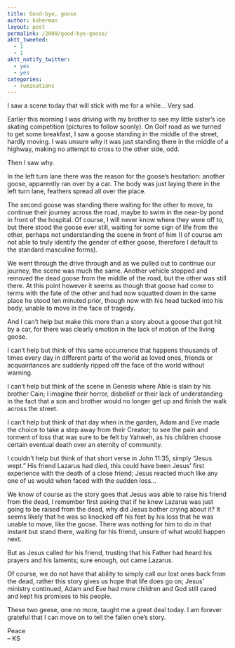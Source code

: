 ```yaml
---
title: Good-bye, goose
author: ksherman
layout: post
permalink: /2009/good-bye-goose/
aktt_tweeted:
  - 1
  - 1
aktt_notify_twitter:
  - yes
  - yes
categories:
  - ruminations
---
```

I saw a scene today that will stick with me for a while&#8230; Very sad.

Earlier this morning I was driving with my brother to see my little sister&#8217;s ice skating competition (pictures to follow soonly). On Golf road as we turned to get some breakfast, I saw a goose standing in the middle of the street, hardly moving. I was unsure why it was just standing there in the middle of a highway, making no attempt to cross to the other side, odd.

Then I saw why.

In the left turn lane there was the reason for the goose&#8217;s hesitation: another goose, apparently ran over by a car. The body was just laying there in the left turn lane, feathers spread all over the place.

The second goose was standing there waiting for the other to move, to continue their journey across the road, maybe to swim in the near-by pond in front of the hospital. Of course, I will never know where they were off to, but there stood the goose ever still, waiting for some sign of life from the other, perhaps not understanding the scene in front of him (I of course am not able to truly identify the gender of either goose, therefore I default to the standard masculine forms).

We went through the drive through and as we pulled out to continue our journey, the scene was much the same. Another vehicle stopped and removed the dead goose from the middle of the road, but the other was still there. At this point however it seems as though that goose had come to terms with the fate of the other and had now squatted down in the same place he stood ten minuted prior, though now with his head tucked into his body, unable to move in the face of tragedy.

And I can&#8217;t help but make this more than a story about a goose that got hit by a car, for there was clearly emotion in the lack of motion of the living goose.

I can&#8217;t help but think of this same occurrence that happens thousands of times every day in different parts of the world as loved ones, friends or acquaintances are suddenly ripped off the face of the world without warning.

I can&#8217;t help but think of the scene in Genesis where Able is slain by his brother Cain; I imagine their horror, disbelief or their lack of understanding in the fact that a son and brother would no longer get up and finish the walk across the street.

I can&#8217;t help but think of that day when in the garden, Adam and Eve made the choice to take a step away from their Creator; to see the pain and torment of loss that was sure to be felt by Yahweh, as his children choose certain eventual death over an eternity of community.

I couldn&#8217;t help but think of that short verse in John 11:35, simply &#8220;Jesus wept.&#8221; His friend Lazarus had died, this could have been Jesus&#8217; first experience with the death of a close friend; Jesus reacted much like any one of us would when faced with the sudden loss&#8230;

We know of course as the story goes that Jesus was able to raise his friend from the dead, I remember first asking that if he knew Lazarus was just going to be raised from the dead, why did Jesus bother crying about it? It seems likely that he was so knocked off his feet by his loss that he was unable to move, like the goose. There was nothing for him to do in that instant but stand there, waiting for his friend, unsure of what would happen next.

But as Jesus called for his friend, trusting that his Father had heard his prayers and his laments; sure enough, out came Lazarus.

Of course, we do not have that ability to simply call our lost ones back from the dead, rather this story gives us hope that life does go on; Jesus’ ministry continued, Adam and Eve had more children and God still cared and kept his promises to his people.

These two geese, one no more, taught me a great deal today. I am forever grateful that I can move on to tell the fallen one’s story.

Peace  
&#8211; KS